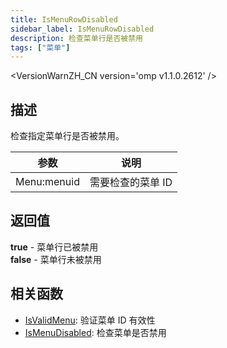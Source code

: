 ```yaml
---
title: IsMenuRowDisabled
sidebar_label: IsMenuRowDisabled
description: 检查菜单行是否被禁用
tags: ["菜单"]
---
```


<VersionWarnZH_CN version='omp v1.1.0.2612' />

## 描述

检查指定菜单行是否被禁用。

| 参数        | 说明              |
| ----------- | ----------------- |
| Menu:menuid | 需要检查的菜单 ID |

## 返回值

**true** - 菜单行已被禁用  
**false** - 菜单行未被禁用

## 相关函数

- [IsValidMenu](IsValidMenu): 验证菜单 ID 有效性
- [IsMenuDisabled](IsMenuDisabled): 检查菜单是否禁用
